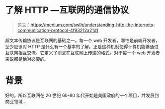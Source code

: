 # 了解 HTTP —互联网的通信协议

> 原文：<https://medium.com/swlh/understanding-http-the-internets-communication-protocol-4f93212a21d1>

超文本传输协议是互联网的基础之一。每一个 web 开发者，哪怕是前端开发者，至少应该对 HTTP 是什么有一个基本的了解。正是这种机制使得计算机能够通过互联网相互交流。它定义了消息在互联网上传递的格式。对于每一个 web 开发者来说都是绝对必要的。

# 背景

好的，所以互联网在 20 世纪 60-80 年代开始是美国政府的一个项目，并发展到商业领域…